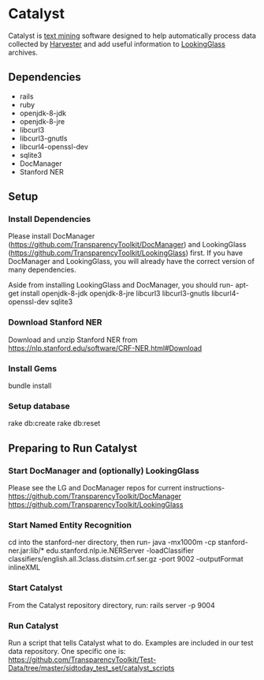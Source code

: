 Catalyst
========

Catalyst is [text mining](https://en.wikipedia.org/wiki/Text_mining) software
designed to help automatically process data collected by
[Harvester](https://github.com/TransparencyToolkit/Harvester) and add useful
information to
[LookingGlass](https://github.com/TransparencyToolkit/LookingGlass)
archives.


## Dependencies

* rails
* ruby 
* openjdk-8-jdk
* openjdk-8-jre
* libcurl3
* libcurl3-gnutls
* libcurl4-openssl-dev
* sqlite3
* DocManager
* Stanford NER

## Setup

### Install Dependencies

Please install DocManager (https://github.com/TransparencyToolkit/DocManager)
and LookingGlass (https://github.com/TransparencyToolkit/LookingGlass)
first. If you have DocManager and LookingGlass, you will already have the
correct version of many dependencies.

Aside from installing LookingGlass and DocManager, you should run-
apt-get install openjdk-8-jdk openjdk-8-jre libcurl3 libcurl3-gnutls
libcurl4-openssl-dev sqlite3

### Download Stanford NER

Download and unzip Stanford NER from https://nlp.stanford.edu/software/CRF-NER.html#Download

### Install Gems

bundle install

### Setup database

rake db:create
rake db:reset


## Preparing to Run Catalyst

### Start DocManager and (optionally) LookingGlass

Please see the LG and DocManager repos for current instructions-
https://github.com/TransparencyToolkit/DocManager
https://github.com/TransparencyToolkit/LookingGlass

### Start Named Entity Recognition

cd into the stanford-ner directory, then run-
java -mx1000m -cp stanford-ner.jar:lib/* edu.stanford.nlp.ie.NERServer -loadClassifier classifiers/english.all.3class.distsim.crf.ser.gz -port 9002 -outputFormat inlineXML

### Start Catalyst

From the Catalyst repository directory, run:
rails server -p 9004

### Run Catalyst

Run a script that tells Catalyst what to do. Examples are included in our test
data repository. One specific one is:
https://github.com/TransparencyToolkit/Test-Data/tree/master/sidtoday_test_set/catalyst_scripts


